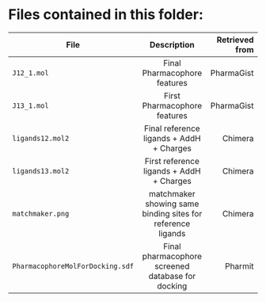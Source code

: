 # Files contained in this folder:

| File   |      Description      |  Retrieved from |
|----------|:-------------:|------:|
| `J12_1.mol` |  Final Pharmacophore features | PharmaGist |
| `J13_1.mol` |  First Pharmacophore features   | PharmaGist |
| `ligands12.mol2`| Final reference ligands + AddH + Charges | Chimera |
| `ligands13.mol2`| First reference ligands + AddH + Charges  | Chimera |
| `matchmaker.png`| matchmaker showing same binding sites for reference ligands  | Chimera |
| `PharmacophoreMolForDocking.sdf`| Final pharmacophore screened database for docking | Pharmit |